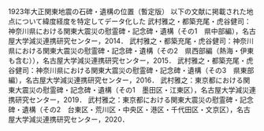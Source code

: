 1923年大正関東地震の石碑・遺構の位置（暫定版）
以下の文献に掲載された地点について緯度経度を特定してデータ化した
武村雅之・都築充尾・虎谷健司：神奈川県における関東大震災の慰霊碑・記念碑・遺構（その1　県中部編），名古屋大学減災連携研究センター，2014．
武村雅之・都築充尾・虎谷健司：神奈川県における関東大震災の慰霊碑・記念碑・遺構（その2　県西部編（熱海・伊東も含む）），名古屋大学減災連携研究センター，2015．
武村雅之・都築充尾・虎谷健司：神奈川県における関東大震災の慰霊碑・記念碑・遺構（その3　県東部編），名古屋大学減災連携研究センター，2016．
武村雅之：東京都における関東大震災の慰霊碑・記念碑・遺構（その1　墨田区・江東区），名古屋大学減災連携研究センター，2019．
武村雅之：東京都における関東大震災の慰霊碑・記念碑・遺構（その2　台東区・荒川区・中央区・港区・千代田区・文京区），名古屋大学減災連携研究センター，2020．
